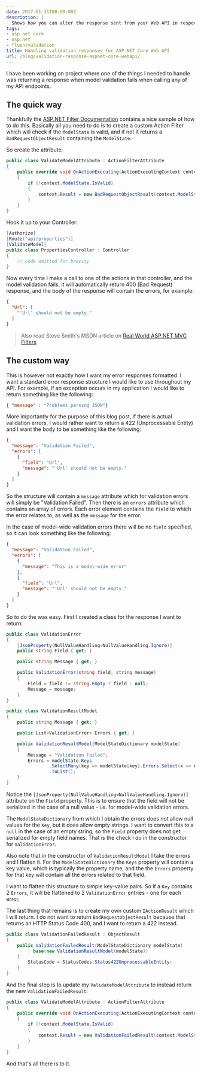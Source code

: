 ```yaml
---
date: 2017-01-31T00:00:00Z
description: |
  Shows how you can alter the response sent from your Web API in response to validation errors
tags:
- asp.net core
- asp.net
- fluentvalidation
title: Handling validation responses for ASP.NET Core Web API
url: /blog/validation-response-aspnet-core-webapi/
---
```


I have been working on project where one of the things I needed to handle was returning a response when model validation fails when calling any of my API endpoints.

## The quick way

Thankfully the [ASP.NET Filter Documentation](https://docs.microsoft.com/en-us/aspnet/core/mvc/controllers/filters) contains a nice sample of how to do this. Basically all you need to do is to create a custom Action Filter which will check if the `ModelState` is valid, and if not it returns a `BadRequestObjectResult` containing the `ModelState`.

So create the attribute:

```csharp
public class ValidateModelAttribute : ActionFilterAttribute
{
    public override void OnActionExecuting(ActionExecutingContext context)
    {
        if (!context.ModelState.IsValid)
        {
            context.Result = new BadRequestObjectResult(context.ModelState);
        }
    }
}
```

Hook it up to your Controller:

```csharp
[Authorize]
[Route("api/properties")]
[ValidateModel]
public class PropertiesController : Controller
{
    // code omitted for brevity
}
```

Now every time I make a call to one of the actions in that controller, and the model validation fails, it will automatically return 400 (Bad Request) response, and the body of the response will contain the errors, for example:

```json
{
  "Url": [
    "'Url' should not be empty."
  ]
}
```

> Also read Steve Smith's MSDN article on [Real World ASP.NET MVC Filters](https://msdn.microsoft.com/en-us/magazine/mt767699.aspx)

## The custom way

This is however not exactly how I want my error responses formatted. I want a standard error response structure I would like to use throughout my API. For example, if an exception occurs in my application I would like to return something like the following:

```json
{ "message" : "Problems parsing JSON"}
```

More importantly for the purpose of this blog post, if there is actual validation errors, I would rather want to return a 422 (Unprocessable Entity) and I want the body to be something like the following:

```json
{
  "message": "Validation Failed",
  "errors": [
    {
      "field": "Url",
      "message": "'Url' should not be empty."
    }
  ]
}
```

So the structure will contain a `message` attribute which for validation errors will simply be "Validation Failed". Then there is an `errors` attribute which contains an array of errors. Each error element contains the `field` to which the error relates to, as well as the `message` for the error.

In the case of model-wide validation errors there will be no `field` specified, so it can look something like the following:

```json
{
  "message": "Validation Failed",
  "errors": [
    {
      "message": "This is a model-wide error"
    },
    {
      "field": "Url",
      "message": "'Url' should not be empty."
    }
  ]
}
```

So to do the was easy. First I created a class for the response I want to return:

```csharp
public class ValidationError
{
    [JsonProperty(NullValueHandling=NullValueHandling.Ignore)]
    public string Field { get; }

    public string Message { get; }

    public ValidationError(string field, string message)
    {
        Field = field != string.Empty ? field : null;
        Message = message;
    }
}

public class ValidationResultModel
{
    public string Message { get; } 

    public List<ValidationError> Errors { get; }

    public ValidationResultModel(ModelStateDictionary modelState)
    {
        Message = "Validation Failed";
        Errors = modelState.Keys
                .SelectMany(key => modelState[key].Errors.Select(x => new ValidationError(key, x.ErrorMessage)))
                .ToList();
    }
}
```

Notice the `[JsonProperty(NullValueHandling=NullValueHandling.Ignore)]` attribute on the `Field` property. This is to ensure that the field will not be serialized in the case of a null value - i.e. for model-wide validation errors.

The `ModelStateDictionary` from which I obtain the errors does not allow null values for the `Key`, but it does allow empty strings. I want to convert this to a `null` in the case of an empty string, so the `Field` property does not get serialized for empty field names. That is the check I do in the constructor for `ValidationError`.

Also note that in the constructor of `ValidationResultModel` I take the errors and I flatten it. For the `ModelStateDictionary` the `Keys` property will contain a key value, which is typically the property name, and the the `Errors` property for that key will contain all the errors related to that field.

I want to flatten this structure to simple key-value pairs. So if a `Key` contains 2 `Errors`, it will be flattened to 2 `ValidationError` entries - one for each error.

The last thing that remains is to create my own custom `IActionResult` which I will return. I do not want to return `BadRequestObjectResult` because that returns an HTTP Status Code 400, and I want to return a 422 instead.

```csharp
public class ValidationFailedResult : ObjectResult
{
    public ValidationFailedResult(ModelStateDictionary modelState) 
        : base(new ValidationResultModel(modelState))
    {
        StatusCode = StatusCodes.Status422UnprocessableEntity;
    }
}
```

And the final step is to update my `ValidateModelAttribute` to instead return the new `ValidationFailedResult`:

```csharp
public class ValidateModelAttribute : ActionFilterAttribute
{
    public override void OnActionExecuting(ActionExecutingContext context)
    {
        if (!context.ModelState.IsValid)
        {
            context.Result = new ValidationFailedResult(context.ModelState);
        }
    }
}
```

And that's all there is to it.

